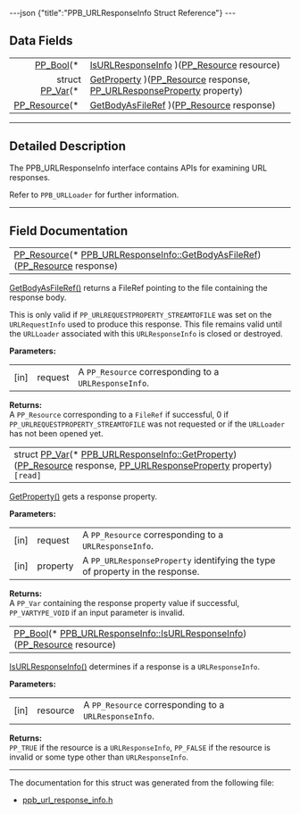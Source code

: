 ---json {"title":"PPB\_URLResponseInfo Struct Reference"} ---

Data Fields
-----------

<table><tbody><tr class="odd"><td style="text-align: right;"><a href="/docs/native-client/pepper_stable/c/group___enums#ga4f272d99be14aacafe08dfd4ef830918" class="el">PP_Bool</a>(* </td><td><a href="/docs/native-client/pepper_stable/c/struct_p_p_b___u_r_l_response_info__1__0#a0bb553375716a3966176ae01f6146d5a" class="el">IsURLResponseInfo</a> )(<a href="/docs/native-client/pepper_stable/c/group___typedefs#gafdc3895ee80f4750d0d95ae1b677e9b7" class="el">PP_Resource</a> resource)</td></tr><tr class="even"><td style="text-align: right;">struct <a href="/docs/native-client/pepper_stable/c/struct_p_p___var/" class="el">PP_Var</a>(* </td><td><a href="/docs/native-client/pepper_stable/c/struct_p_p_b___u_r_l_response_info__1__0#a3fff27f7102320e9efbd59dc83e62ddf" class="el">GetProperty</a> )(<a href="/docs/native-client/pepper_stable/c/group___typedefs#gafdc3895ee80f4750d0d95ae1b677e9b7" class="el">PP_Resource</a> response, <a href="/docs/native-client/pepper_stable/c/group___enums#ga642e6199b27df69aad84aff5597041e0" class="el">PP_URLResponseProperty</a> property)</td></tr><tr class="odd"><td style="text-align: right;"><a href="/docs/native-client/pepper_stable/c/group___typedefs#gafdc3895ee80f4750d0d95ae1b677e9b7" class="el">PP_Resource</a>(* </td><td><a href="/docs/native-client/pepper_stable/c/struct_p_p_b___u_r_l_response_info__1__0#a5c826b8217ceede947eda843e0566d2b" class="el">GetBodyAsFileRef</a> )(<a href="/docs/native-client/pepper_stable/c/group___typedefs#gafdc3895ee80f4750d0d95ae1b677e9b7" class="el">PP_Resource</a> response)</td></tr></tbody></table>

------------------------------------------------------------------------

<span id="details" class="anchor" style="margin: 0;"></span>

Detailed Description
--------------------

The PPB\_URLResponseInfo interface contains APIs for examining URL responses.

Refer to `PPB_URLLoader` for further information.

------------------------------------------------------------------------

Field Documentation
-------------------

<span id="a5c826b8217ceede947eda843e0566d2b" class="anchor" style="margin: 0;"></span>

<table><tbody><tr class="odd"><td><a href="/docs/native-client/pepper_stable/c/group___typedefs#gafdc3895ee80f4750d0d95ae1b677e9b7" class="el">PP_Resource</a>(* <a href="/docs/native-client/pepper_stable/c/struct_p_p_b___u_r_l_response_info__1__0#a5c826b8217ceede947eda843e0566d2b" class="el">PPB_URLResponseInfo::GetBodyAsFileRef</a>)(<a href="/docs/native-client/pepper_stable/c/group___typedefs#gafdc3895ee80f4750d0d95ae1b677e9b7" class="el">PP_Resource</a> response)</td></tr></tbody></table>

<a href="/docs/native-client/pepper_stable/c/struct_p_p_b___u_r_l_response_info__1__0#a5c826b8217ceede947eda843e0566d2b" class="el" title="GetBodyAsFileRef() returns a FileRef pointing to the file containing the response body...">GetBodyAsFileRef()</a> returns a FileRef pointing to the file containing the response body.

This is only valid if `PP_URLREQUESTPROPERTY_STREAMTOFILE` was set on the `URLRequestInfo` used to produce this response. This file remains valid until the `URLLoader` associated with this `URLResponseInfo` is closed or destroyed.

**Parameters:**  
<table><tbody><tr class="odd"><td>[in]</td><td>request</td><td>A <code>PP_Resource</code> corresponding to a <code>URLResponseInfo</code>.</td></tr></tbody></table>

<!-- -->

**Returns:**  
A `PP_Resource` corresponding to a `FileRef` if successful, 0 if `PP_URLREQUESTPROPERTY_STREAMTOFILE` was not requested or if the `URLLoader` has not been opened yet.

<span id="a3fff27f7102320e9efbd59dc83e62ddf" class="anchor" style="margin: 0;"></span>

<table><tbody><tr class="odd"><td>struct <a href="/docs/native-client/pepper_stable/c/struct_p_p___var/" class="el">PP_Var</a>(* <a href="/docs/native-client/pepper_stable/c/struct_p_p_b___u_r_l_response_info__1__0#a3fff27f7102320e9efbd59dc83e62ddf" class="el">PPB_URLResponseInfo::GetProperty</a>)(<a href="/docs/native-client/pepper_stable/c/group___typedefs#gafdc3895ee80f4750d0d95ae1b677e9b7" class="el">PP_Resource</a> response, <a href="/docs/native-client/pepper_stable/c/group___enums#ga642e6199b27df69aad84aff5597041e0" class="el">PP_URLResponseProperty</a> property)<code> [read]</code></td></tr></tbody></table>

<a href="/docs/native-client/pepper_stable/c/struct_p_p_b___u_r_l_response_info__1__0#a3fff27f7102320e9efbd59dc83e62ddf" class="el" title="GetProperty() gets a response property.">GetProperty()</a> gets a response property.

**Parameters:**  
<table><tbody><tr class="odd"><td>[in]</td><td>request</td><td>A <code>PP_Resource</code> corresponding to a <code>URLResponseInfo</code>.</td></tr><tr class="even"><td>[in]</td><td>property</td><td>A <code>PP_URLResponseProperty</code> identifying the type of property in the response.</td></tr></tbody></table>

<!-- -->

**Returns:**  
A `PP_Var` containing the response property value if successful, `PP_VARTYPE_VOID` if an input parameter is invalid.

<span id="a0bb553375716a3966176ae01f6146d5a" class="anchor" style="margin: 0;"></span>

<table><tbody><tr class="odd"><td><a href="/docs/native-client/pepper_stable/c/group___enums#ga4f272d99be14aacafe08dfd4ef830918" class="el">PP_Bool</a>(* <a href="/docs/native-client/pepper_stable/c/struct_p_p_b___u_r_l_response_info__1__0#a0bb553375716a3966176ae01f6146d5a" class="el">PPB_URLResponseInfo::IsURLResponseInfo</a>)(<a href="/docs/native-client/pepper_stable/c/group___typedefs#gafdc3895ee80f4750d0d95ae1b677e9b7" class="el">PP_Resource</a> resource)</td></tr></tbody></table>

<a href="/docs/native-client/pepper_stable/c/struct_p_p_b___u_r_l_response_info__1__0#a0bb553375716a3966176ae01f6146d5a" class="el" title="IsURLResponseInfo() determines if a response is a URLResponseInfo.">IsURLResponseInfo()</a> determines if a response is a `URLResponseInfo`.

**Parameters:**  
<table><tbody><tr class="odd"><td>[in]</td><td>resource</td><td>A <code>PP_Resource</code> corresponding to a <code>URLResponseInfo</code>.</td></tr></tbody></table>

<!-- -->

**Returns:**  
`PP_TRUE` if the resource is a `URLResponseInfo`, `PP_FALSE` if the resource is invalid or some type other than `URLResponseInfo`.

------------------------------------------------------------------------

The documentation for this struct was generated from the following file:

-   <a href="/docs/native-client/pepper_stable/c/ppb__url__response__info_8h/" class="el">ppb_url_response_info.h</a>
